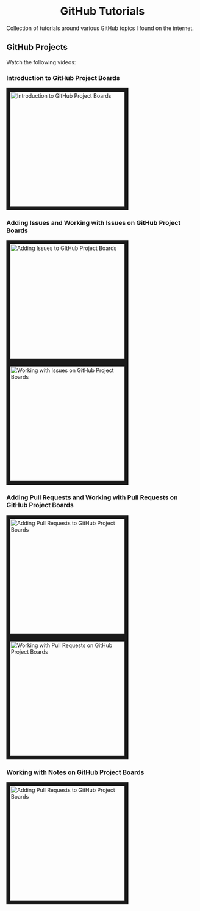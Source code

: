 <h1 align="center"> GitHub Tutorials </h1> 
<p> Collection of tutorials around various GitHub topics I found on the internet. </p>

<h2> GitHub Projects </h2>

<p> Watch the following videos: </p>

<h3> Introduction to GitHub Project Boards </h3>
<p>
    <a href="https://www.youtube.com/watch?v=idZyqNIrt84&list=PLiO7XHcmTslc5hGrbnnmHIb0SeJLTpOEu&index=2">
    <!---
       <img src="http://img.youtube.com/vi/idZyqNIrt84/default.jpg" alt="Watch the video" width="240" height="180" border="10" />
       hqdefault.jpg <- high quality | mqdefault.jpg <- medium quality | sddefault.jpg <- standard definition | maxresdefault.jpg <- maximum resolution
    --->
       <img src="http://img.youtube.com/vi/idZyqNIrt84/maxresdefault.jpg" alt="Introduction to GitHub Project Boards" width="300" border="10" />
   </a>
</p>

<h3> Adding Issues and Working with Issues on GitHub Project Boards </h3>
<p>
   <a href="https://www.youtube.com/watch?v=vxgd6TO4IfQ&list=PLiO7XHcmTslc5hGrbnnmHIb0SeJLTpOEu&index=3" >
       <img src="http://img.youtube.com/vi/vxgd6TO4IfQ/maxresdefault.jpg" alt="Adding Issues to GItHub Project Boards" width="300" border="10" />
   </a>
   <a href="https://www.youtube.com/watch?v=de_lazvBioE&list=PLiO7XHcmTslc5hGrbnnmHIb0SeJLTpOEu&index=4" >
      <img src="http://img.youtube.com/vi/de_lazvBioE/maxresdefault.jpg" alt="Working with Issues on GitHub Project Boards" width="300" border="10" />
   </a>
</p>

<h3> Adding Pull Requests and Working with Pull Requests on GitHub Project Boards </h3>

<p>
   <a href="https://www.youtube.com/watch?v=NZG5Y51WRHo&list=PLiO7XHcmTslc5hGrbnnmHIb0SeJLTpOEu&index=4" >
      <img src="http://img.youtube.com/vi/NZG5Y51WRHo/maxresdefault.jpg" alt="Adding Pull Requests to GitHub Project Boards" width="300" border="10" />
   </a>
   <a href="https://www.youtube.com/watch?v=iLqKrl3RzK0&list=PLiO7XHcmTslc5hGrbnnmHIb0SeJLTpOEu&index=5&pp=iAQB" >
      <img src="http://img.youtube.com/vi/iLqKrl3RzK0/maxresdefault.jpg" alt="Working with Pull Requests on GitHub Project Boards" width="300" border="10" />
   </a>
</p>

<h3> Working with Notes on GitHub Project Boards </h3>

<p>
   <a href="https://www.youtube.com/watch?v=XNxbm2IvTPs&list=PLiO7XHcmTslc5hGrbnnmHIb0SeJLTpOEu&index=7" >
      <img src="http://img.youtube.com/vi/XNxbm2IvTPs/maxresdefault.jpg" alt="Adding Pull Requests to GitHub Project Boards" width="300" border="10" />
   </a>
</p>

    


